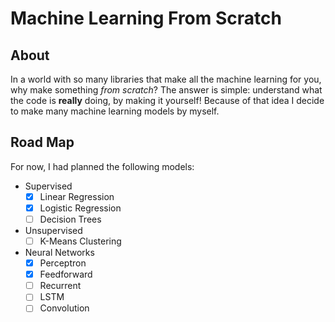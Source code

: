 # Machine Learning From Scratch

## About

In a world with so many libraries that make all the machine learning for you, why make something *from scratch*?
The answer is simple: understand what the code is **really** doing, by making it yourself!
Because of that idea I decide to make many machine learning models by myself.

## Road Map

For now, I had planned the following models:

- Supervised
  - [x] Linear Regression
  - [x] Logistic Regression
  - [ ] Decision Trees

- Unsupervised
  - [ ] K-Means Clustering

- Neural Networks
  - [x] Perceptron
  - [x] Feedforward
  - [ ] Recurrent
  - [ ] LSTM
  - [ ] Convolution
